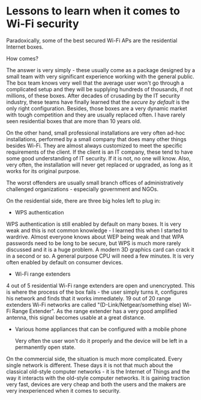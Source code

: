 # Lessons to learn when it comes to Wi-Fi security

Paradoxically, some of the best secured Wi-Fi APs are the residential Internet boxes.

How comes?

The answer is very simply - these usually come as a package designed by a small team with very significant experience working with the general public. The box team knows very well that the average user won't go through a complicated setup and they will be supplying hundreds of thousands, if not millions, of these boxes. After decades of crusading by the IT security industry, these teams have finally learned that the *secure by default* is the only right configuration. Besides, those boxes are a very dynamic market with tough competition and they are usually replaced often. I have rarely seen residential boxes that are more than 10 years old.

On the other hand, small professional installations are very often ad-hoc installations, performed by a small company that does many other things besides Wi-Fi. They are almost always customized to meet the specific requirements of the client. If the client is an IT company, these tend to have some good understanding of IT security. If it is not, no one will know. Also, very often, the installation will never get replaced or upgraded, as long as it works for its original purpose.

The worst offenders are usually small branch offices of administratively challenged organizations - especially government and NGOs.

On the residential side, there are three big holes left to plug in:
 * WPS authentication

  WPS authentication is still enabled by default on many boxes. It is very weak and this is not common knowledge - I learned this when I started to wardrive. Almost everyone knows about WEP being weak and that WPA passwords need to be long to be secure, but WPS is much more rarely discussed and it is a huge problem. A modern 3D graphics card can crack it in a second or so. A general purpose CPU will need a few minutes. It is very often enabled by default on consumer devices.

 * Wi-Fi range extenders
  
  4 out of 5 residential Wi-Fi range extenders are open and unencrypted. This is where the process of the box fails - the user simply turns it, configures his network and finds that it works immediately. 19 out of 20 range extenders Wi-Fi networks are called "(D-Link/Netgear/something else) Wi-Fi Range Extender". As the range extender has a very good amplified antenna, this signal becomes usable at a great distance.

* Various home appliances that can be configured with a mobile phone

  Very often the user won't do it properly and the device will be left in a permanently open state.

On the commercial side, the situation is much more complicated. Every single network is different. These days it is not that much about the classical old-style computer networks - it is the Internet of Things and the way it interacts with the old-style computer networks. It is gaining traction very fast, devices are very cheap and both the users and the makers are very inexperienced when it comes to security.

